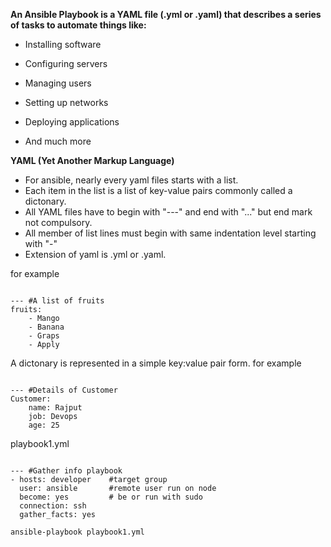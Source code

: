 **An Ansible Playbook is a YAML file (.yml or .yaml) that describes a series of tasks to automate things like:**

- Installing software

- Configuring servers

- Managing users

- Setting up networks

- Deploying applications

- And much more

**YAML (Yet Another Markup Language)**
- For ansible, nearly every yaml files starts with a list.
- Each item in the list is a list of key-value pairs commonly called a dictonary.
- All YAML files have to begin with "---" and end with "..." but end mark not compulsory.
- All member of list lines must begin with same indentation level starting with "-"
- Extension of yaml is .yml or .yaml.

for example 
<pre><code>
--- #A list of fruits
fruits:
    - Mango
    - Banana
    - Graps
    - Apply
</code></pre>

A dictonary is represented in a simple key:value pair form.
for example
<pre><code>
--- #Details of Customer
Customer:
    name: Rajput
    job: Devops
    age: 25
</code></pre>

playbook1.yml
<pre><code>
--- #Gather info playbook
- hosts: developer    #target group
  user: ansible       #remote user run on node
  become: yes         # be or run with sudo
  connection: ssh
  gather_facts: yes
</code></pre>
<pre><code>ansible-playbook playbook1.yml</code></pre>

